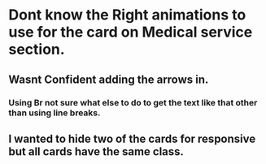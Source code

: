 # Dont know the Right animations to use for the card on Medical service section.
## Wasnt Confident adding the arrows in.
### Using Br not sure what else to do to get the text like that other than using line breaks.
## I wanted to hide two of the cards for responsive but all cards have the same class.
